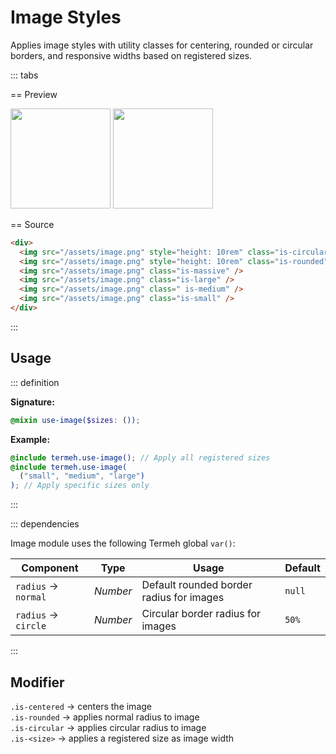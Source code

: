 # Image Styles

Applies image styles with utility classes for centering, rounded or circular borders, and responsive widths based on registered sizes.

::: tabs

== Preview

<!-- markdownlint-disable MD033 -->
<Preview>
  <div class="demo">
    <div class="gaper is-auto">
      <img src="/assets/image.png" alt="" style="height: 10rem" class="is-circular" />
      <img src="/assets/image.png" alt="" style="height: 10rem" class="is-rounded" />
      <img src="/assets/image.png" alt="" class="is-massive" />
      <img src="/assets/image.png" alt="" class="is-large" />
      <img src="/assets/image.png" alt="" class=" is-medium" />
      <img src="/assets/image.png" alt="" class="is-small" />
    </div>
  </div>
</Preview>
<!-- markdownlint-enable MD033 -->

== Source

```html
<div>
  <img src="/assets/image.png" style="height: 10rem" class="is-circular" />
  <img src="/assets/image.png" style="height: 10rem" class="is-rounded" />
  <img src="/assets/image.png" class="is-massive" />
  <img src="/assets/image.png" class="is-large" />
  <img src="/assets/image.png" class=" is-medium" />
  <img src="/assets/image.png" class="is-small" />
</div>
```

:::

## Usage

::: definition

**Signature:**

```scss
@mixin use-image($sizes: ());
```

**Example:**

```scss
@include termeh.use-image(); // Apply all registered sizes
@include termeh.use-image(
  ("small", "medium", "large")
); // Apply specific sizes only
```

:::

::: dependencies

Image module uses the following Termeh global `var()`:

| Component           | Type     | Usage                                    | Default |
| ------------------- | -------- | ---------------------------------------- | ------- |
| `radius` → `normal` | _Number_ | Default rounded border radius for images | `null`  |
| `radius` → `circle` | _Number_ | Circular border radius for images        | `50%`   |

:::

## Modifier

`.is-centered` → centers the image  
`.is-rounded` → applies normal radius to image  
`.is-circular` → applies circular radius to image  
`.is-<size>` → applies a registered size as image width
